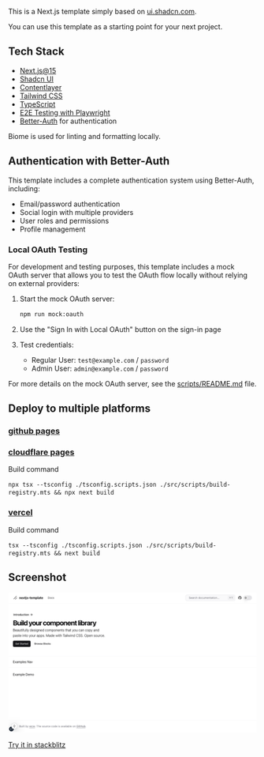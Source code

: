 This is a Next.js template simply based on [ui.shadcn.com](https://ui.shadcn.com/).

You can use this template as a starting point for your next project.

## Tech Stack
- [Next.js@15](https://nextjs.org/)
- [Shadcn UI](https://ui.shadcn.com/)
- [Contentlayer](https://contentlayer.dev/)
- [Tailwind CSS](https://tailwindcss.com/)
- [TypeScript](https://www.typescriptlang.org/)
- [E2E Testing with Playwright](https://playwright.dev/)
- [Better-Auth](https://better-auth.com/) for authentication

Biome is used for linting and formatting locally.

## Authentication with Better-Auth

This template includes a complete authentication system using Better-Auth, including:

- Email/password authentication
- Social login with multiple providers
- User roles and permissions
- Profile management

### Local OAuth Testing

For development and testing purposes, this template includes a mock OAuth server that allows you to test the OAuth flow locally without relying on external providers:

1. Start the mock OAuth server:
   ```bash
   npm run mock:oauth
   ```

2. Use the "Sign In with Local OAuth" button on the sign-in page

3. Test credentials:
   - Regular User: `test@example.com` / `password`
   - Admin User: `admin@example.com` / `password`

For more details on the mock OAuth server, see the [scripts/README.md](scripts/README.md) file.

## Deploy to multiple platforms

### [github pages](asd55667.github.io/nextjs-template)

### [cloudflare pages](nextjs-template.wuchengwei.com)

Build command

``` shell
npx tsx --tsconfig ./tsconfig.scripts.json ./src/scripts/build-registry.mts && npx next build
```

### [vercel](https://nextjs-template-psi-six.vercel.app/)

Build command

``` shell
tsx --tsconfig ./tsconfig.scripts.json ./src/scripts/build-registry.mts && next build
```

## Screenshot
![](/tests/e2e/homepage.spec.ts-snapshots/homepage-chromium-darwin.png)

[Try it in stackblitz](https://stackblitz.com/github/asd55667/nextjs-template)
